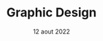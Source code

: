 ---
layout: post
title: 'Graphic Design'
caption: 
description: >
  Optez pour des visuels authentiques
date: 12 aout 2022
image: 
  path: /assets/img/services/cover-graphic-design.jpg
  srcset: 
    1920w: /assets/img/services/cover-graphic-design.jpg
    960w:  /assets/img/services/cover-graphic-design@0,5x.jpg

links:
  - title: Plus d'informations
    url: /contact
accent_color: '#4fb1ba'
accent_image:
theme_color: '#193747'
sitemap: false
---